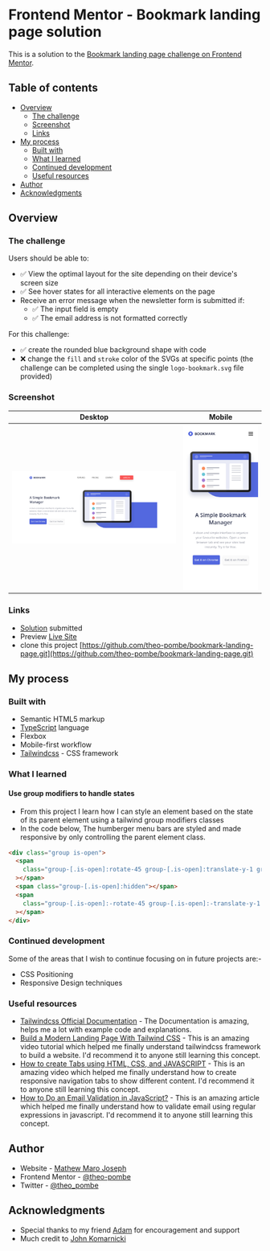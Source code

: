 # Frontend Mentor - Bookmark landing page solution

This is a solution to the [Bookmark landing page challenge on Frontend Mentor](https://www.frontendmentor.io/challenges/bookmark-landing-page-5d0b588a9edda32581d29158).

## Table of contents

- [Overview](#overview)
  - [The challenge](#the-challenge)
  - [Screenshot](#screenshot)
  - [Links](#links)
- [My process](#my-process)
  - [Built with](#built-with)
  - [What I learned](#what-i-learned)
  - [Continued development](#continued-development)
  - [Useful resources](#useful-resources)
- [Author](#author)
- [Acknowledgments](#acknowledgments)

## Overview

### The challenge

Users should be able to:

- ✅ View the optimal layout for the site depending on their device's screen size
- ✅ See hover states for all interactive elements on the page
- Receive an error message when the newsletter form is submitted if:
  - ✅ The input field is empty
  - ✅ The email address is not formatted correctly

For this challenge:

- ✅ create the rounded blue background shape with code
- ❌ change the `fill` and `stroke` color of the SVGs at specific points (the challenge can be completed using the single `logo-bookmark.svg` file provided)

### Screenshot

|          Desktop           |          Mobile           |
| :------------------------: | :-----------------------: |
| ![](./desktop-preview.png) | ![](./mobile-preview.png) |

### Links

- [Solution](https://your-solution-url.com) submitted
- Preview [Live Site](https://theo-pombe.github.io/bookmark-landing-page/)
- clone this project [https://github.com/theo-pombe/bookmark-landing-page.git](https://github.com/theo-pombe/bookmark-landing-page.git)

## My process

### Built with

- Semantic HTML5 markup
- [TypeScript](https://www.typescriptlang.org/) language
- Flexbox
- Mobile-first workflow
- [Tailwindcss](https://tailwindcss.com/) - CSS framework

### What I learned

#### Use group modifiers to handle states

- From this project I learn how I can style an element based on the state of its parent element using a tailwind group modifiers classes
- In the code below, The humberger menu bars are styled and made responsive by only controlling the parent element class.

```html
<div class="group is-open">
  <span
    class="group-[.is-open]:rotate-45 group-[.is-open]:translate-y-1 group-[.is-open]:bg-white"
  ></span>
  <span class="group-[.is-open]:hidden"></span>
  <span
    class="group-[.is-open]:-rotate-45 group-[.is-open]:-translate-y-1 group-[.is-open]:bg-white"
  ></span>
</div>
```

### Continued development

Some of the areas that I wish to continue focusing on in future projects are:-

- CSS Positioning
- Responsive Design techniques

### Useful resources

- [Tailwindcss Official Documentation](https://tailwindcss.com/docs/installation) - The Documentation is amazing, helps me a lot with example code and explanations.
- [Build a Modern Landing Page With Tailwind CSS](https://www.youtube.com/watch?v=00gyCtIQp8E) - This is an amazing video tutorial which helped me finally understand tailwindcss framework to build a website. I'd recommend it to anyone still learning this concept.
- [How to create Tabs using HTML, CSS, and JAVASCRIPT](https://www.youtube.com/watch?v=nlOmgBHnLqQ) - This is an amazing video which helped me finally understand how to create responsive navigation tabs to show different content. I'd recommend it to anyone still learning this concept.
- [How to Do an Email Validation in JavaScript?](https://www.simplilearn.com/tutorials/javascript-tutorial/email-validation-in-javascript) - This is an amazing article which helped me finally understand how to validate email using regular expressions in javascript. I'd recommend it to anyone still learning this concept.

## Author

- Website - [Mathew Maro Joseph](https://github.com/theo-pombe/theo)
- Frontend Mentor - [@theo-pombe](https://www.frontendmentor.io/profile/theo-pombe)
- Twitter - [@theo_pombe](https://www.twitter.com/theo_pombe)

## Acknowledgments

- Special thanks to my friend [Adam](https://www.twitter.com/adamShabanih) for encouragement and support
- Much credit to [John Komarnicki](https://twitter.com/john_komarnicki)
